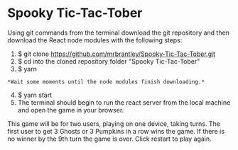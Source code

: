 # Spooky Tic-Tac-Tober

Using git commands from the terminal download the git repository and then download the React node modules with the following steps:
1.    $ git clone https://github.com/mrbrantley/Spooky-Tic-Tac-Tober.git
2.    $ cd into the cloned repository folder "Spooky Tic-Tac-Tober"
3.    $ yarn
   
    *Wait some moments until the node modules finish downloading.*
 
4.    $ yarn start
5.    The terminal should begin to run the react server from the local machine and open the game in your browser. 


This game will be for two users, playing on one device, taking turns. 
The first user to get 3 Ghosts or 3 Pumpkins in a row wins the game.
If there is no winner by the 9th turn the game is over. 
Click restart to play again.
